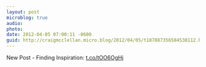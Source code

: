 ```yaml
---
layout: post
microblog: true
audio: 
photo: 
date: 2012-04-05 07:00:11 -0600
guid: http://craigmcclellan.micro.blog/2012/04/05/t187887356584538112.html
---
```

New Post - Finding Inspiration: [t.co/tOO6OgHj](http://t.co/tOO6OgHj)
